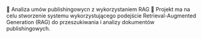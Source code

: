 📑 Analiza umów publishingowycn z wykorzystaniem RAG 📑
Projekt ma na celu stworzenie systemu wykorzystującego podejście Retrieval-Augmented Generation (RAG) do przeszukiwania i analizy dokumentów publishingowych.
